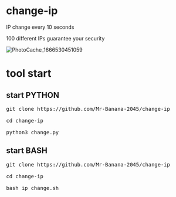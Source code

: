 # change-ip
IP change every 10 seconds

100 different IPs guarantee your security

![PhotoCache_1666530451059](https://user-images.githubusercontent.com/109140672/197395903-9904a3ad-a5a5-430a-877d-fc9aa938b9b0.jpg)

# tool start

## start PYTHON
<pre>
git clone https://github.com/Mr-Banana-2045/change-ip

cd change-ip

python3 change.py
</pre>
## start BASH
<pre>
git clone https://github.com/Mr-Banana-2045/change-ip

cd change-ip

bash ip_change.sh
</pre>
